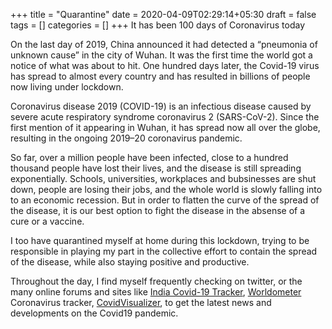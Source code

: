 +++
title = "Quarantine"
date = 2020-04-09T02:29:14+05:30
draft = false
tags = []
categories = []
+++
It has been 100 days of Coronavirus today


On the last day of 2019, China announced it had detected a “pneumonia of unknown cause” in the city of Wuhan.
It was the first time the world got a notice of what was about to hit.
One hundred days later, the Covid-19 virus has spread to almost every country and has resulted in billions of people now living under lockdown. 

Coronavirus disease 2019 (COVID-19) is an infectious disease caused by severe acute respiratory syndrome coronavirus 2 (SARS-CoV-2). Since the first mention of it appearing in Wuhan, it has spread now all over the globe, resulting in the ongoing 2019–20 coronavirus pandemic.

So far, over a million people have been infected, close to a hundred thousand people have lost their lives, and the disease is still spreading exponentially.
Schools, universities, workplaces and bubsinesses are shut down, people are losing their jobs, and the whole world is slowly falling into to an economic recession. But in order to flatten the curve of the spread of the disease, it is our best option to fight the disease in the absense of a cure or a vaccine.

I too have quarantined myself at home during this lockdown, trying to be responsible in playing my part in the collective effort to contain the spread of the disease, while also staying positive and productive.

Throughout the day, I find myself frequently checking on twitter, or the many online forums and sites like [India Covid-19 Tracker](covid19india.org), [Worldometer](worldometers.info/coronavirus/) Coronavirus tracker, [CovidVisualizer](covidvisualizer.com), to get the latest news and developments on the Covid19 pandemic.


